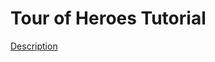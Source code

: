 # Tour of Heroes Tutorial

[Description](https://angular.io/docs/ts/latest/tutorial/ "https://angular.io")
